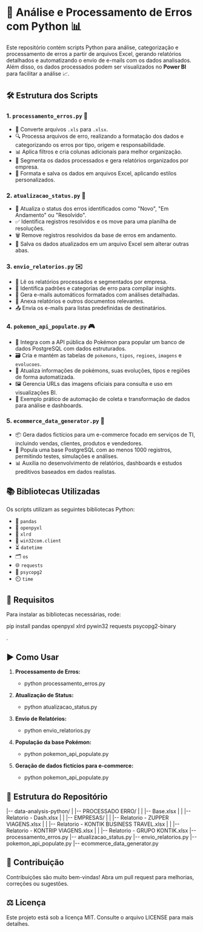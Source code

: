 # 🚀 Análise e Processamento de Erros com Python 📊

Este repositório contém scripts Python para análise, categorização e processamento de erros a partir de arquivos Excel, gerando relatórios detalhados e automatizando o envio de e-mails com os dados analisados. Além disso, os dados processados podem ser visualizados no **Power BI** para facilitar a análise 📈.

## 🛠️ Estrutura dos Scripts

### 1. `processamento_erros.py` 📝

* 🔄 Converte arquivos `.xls` para `.xlsx`.
* 🔍 Processa arquivos de erro, realizando a formatação dos dados e categorizando os erros por tipo, origem e responsabilidade.
* 📊 Aplica filtros e cria colunas adicionais para melhor organização.
* 🏢 Segmenta os dados processados e gera relatórios organizados por empresa.
* 🎨 Formata e salva os dados em arquivos Excel, aplicando estilos personalizados.

### 2. `atualizacao_status.py` 🔄

* 📌 Atualiza o status dos erros identificados como "Novo", "Em Andamento" ou "Resolvido".
* ✅ Identifica registros resolvidos e os move para uma planilha de resoluções.
* 🗑️ Remove registros resolvidos da base de erros em andamento.
* 💾 Salva os dados atualizados em um arquivo Excel sem alterar outras abas.

### 3. `envio_relatorios.py` ✉️

* 📑 Lê os relatórios processados e segmentados por empresa.
* 🔎 Identifica padrões e categorias de erro para compilar insights.
* 📨 Gera e-mails automáticos formatados com análises detalhadas.
* 📎 Anexa relatórios e outros documentos relevantes.
* 📤 Envia os e-mails para listas predefinidas de destinatários.

### 4. `pokemon_api_populate.py` 🎮

* 🎯 Integra com a API pública do Pokémon para popular um banco de dados PostgreSQL com dados estruturados.
* 🗃️ Cria e mantém as tabelas de `pokemons`, `tipos`, `regioes`, `imagens` e `evolucoes`.
* 🔄 Atualiza informações de pokémons, suas evoluções, tipos e regiões de forma automatizada.
* 🖼️ Gerencia URLs das imagens oficiais para consulta e uso em visualizações BI.
* 🚀 Exemplo prático de automação de coleta e transformação de dados para análise e dashboards.

### 5. `ecommerce_data_generator.py` 🛒

* 📦 Gera dados fictícios para um e-commerce focado em serviços de TI, incluindo vendas, clientes, produtos e vendedores.
* 🔢 Popula uma base PostgreSQL com ao menos 1000 registros, permitindo testes, simulações e análises.
* 📊 Auxilia no desenvolvimento de relatórios, dashboards e estudos preditivos baseados em dados realistas.

## 📚 Bibliotecas Utilizadas

Os scripts utilizam as seguintes bibliotecas Python:

* 🐼 `pandas`
* 📂 `openpyxl`
* 📑 `xlrd`
* 📧 `win32com.client`
* ⏳ `datetime`
* 🗂️ `os`
* 🌐 `requests`
* 🐍 `psycopg2`
* ⏲️ `time`

## 🔧 Requisitos

Para instalar as bibliotecas necessárias, rode:

pip install pandas openpyxl xlrd pywin32 requests psycopg2-binary

.

## ▶️ Como Usar

1. **Processamento de Erros:**

   * python processamento_erros.py
2. **Atualização de Status:**

   * python atualizacao_status.py
3. **Envio de Relatórios:**

   * python envio_relatorios.py
4. **População da base Pokémon:**

   * python pokemon_api_populate.py
5. **Geração de dados fictícios para e-commerce:**
   * python pokemon_api_populate.py

## 📂 Estrutura do Repositório

   |-- data-analysis-python/
   |   |-- PROCESSADO ERRO/
   |   |   |-- Base.xlsx
   |   |   |-- Relatorio - Dash.xlsx
   |   |   |-- EMPRESAS/
   |   |       |-- Relatorio - ZUPPER VIAGENS.xlsx
   |   |       |-- Relatorio - KONTIK BUSINESS TRAVEL.xlsx
   |   |       |-- Relatorio - KONTRIP VIAGENS.xlsx
   |   |       |-- Relatorio - GRUPO KONTIK.xlsx
   |-- processamento_erros.py
   |-- atualizacao_status.py
   |-- envio_relatorios.py
   |-- pokemon_api_populate.py
   |-- ecommerce_data_generator.py

## 🤝 Contribuição

   Contribuições são muito bem-vindas! Abra um pull request para melhorias, correções ou sugestões.

## ⚖️ Licença

   Este projeto está sob a licença MIT. Consulte o arquivo LICENSE para mais detalhes.

